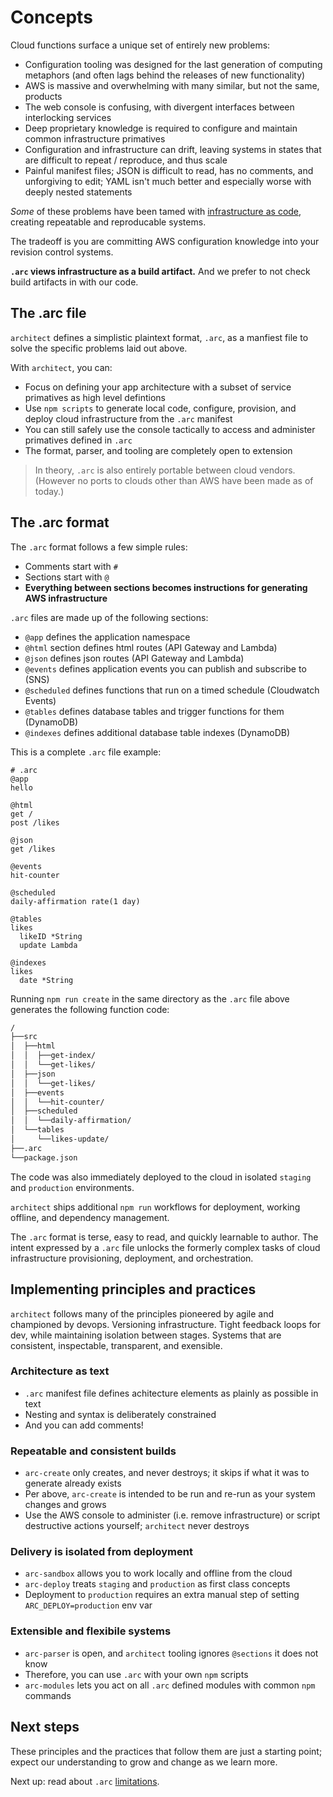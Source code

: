 # Concepts

Cloud functions surface a unique set of entirely new problems:

- Configuration tooling was designed for the last generation of computing metaphors (and often lags behind the releases of new functionality)
- AWS is massive and overwhelming with many similar, but not the same, products
- The web console is confusing, with divergent interfaces between interlocking services
- Deep proprietary knowledge is required to configure and maintain common infrastructure primatives
- Configuration and infrastructure can drift, leaving systems in states that are difficult to repeat / reproduce, and thus scale
- Painful manifest files; JSON is difficult to read, has no comments, and unforgiving to edit; YAML isn't much better and especially worse with deeply nested statements

_Some_ of these problems have been tamed with [infrastructure as code](https://en.wikipedia.org/wiki/Infrastructure_as_Code), creating repeatable and reproducable systems.

The tradeoff is you are committing AWS configuration knowledge into your revision control systems.

**`.arc` views infrastructure as a build artifact.** And we prefer to not check build artifacts in with our code.

## The .arc file

`architect` defines a simplistic plaintext format, `.arc`, as a manfiest file to solve the specific problems laid out above.

With `architect`, you can:

- Focus on defining your app architecture with a subset of service primatives as high level defintions
- Use `npm scripts` to  generate local code, configure, provision, and deploy cloud infrastructure from the `.arc` manifest
- You can still safely use the console tactically to access and administer primatives defined in `.arc`
- The format, parser, and tooling are completely open to extension

> In theory, `.arc` is also entirely portable between cloud vendors. (However no ports to clouds other than AWS have been made as of today.)

## The .arc format

The `.arc` format follows a few simple rules:

- Comments start with `#`
- Sections start with `@`
- **Everything between sections becomes instructions for generating AWS infrastructure**

`.arc` files are made up of the following sections: 

- `@app` defines the application namespace
- `@html` section defines html routes (API Gateway and Lambda)
- `@json`  defines json routes (API Gateway and Lambda)
- `@events` defines application events you can publish and subscribe to (SNS)
- `@scheduled` defines functions that run on a timed schedule (Cloudwatch Events)
- `@tables` defines database tables and trigger functions for them (DynamoDB)
- `@indexes` defines additional database table indexes (DynamoDB)

This is a complete `.arc` file example: 

```arc
# .arc
@app
hello

@html
get /
post /likes

@json
get /likes

@events
hit-counter

@scheduled
daily-affirmation rate(1 day)

@tables
likes
  likeID *String
  update Lambda

@indexes
likes
  date *String
```

Running `npm run create` in the same directory as the `.arc` file above generates the following function code:

```bash
/
├──src
│  ├──html
│  │  ├──get-index/
│  │  └──get-likes/
│  ├──json
│  │  └──get-likes/
│  ├──events
│  │  └──hit-counter/
│  ├──scheduled
│  │  └──daily-affirmation/
│  └──tables
│     └──likes-update/
├──.arc
└──package.json
```

The code was also immediately deployed to the cloud in isolated `staging` and `production` environments.

`architect` ships additional `npm run` workflows for deployment, working offline, and dependency management.

The `.arc` format is terse, easy to read, and quickly learnable to author. The intent expressed by a `.arc` file unlocks the formerly complex tasks of cloud infrastructure provisioning, deployment, and orchestration.

## Implementing principles and practices

`architect` follows many of the principles pioneered by agile and championed by devops. Versioning infrastructure. Tight feedback loops for dev, while maintaining isolation between stages. Systems that are consistent, inspectable, transparent, and exensible. 

### Architecture as text

- `.arc` manifest file defines achitecture elements as plainly as possible in text
- Nesting and syntax is deliberately constrained
- And you can add comments!

### Repeatable and consistent builds

- `arc-create` only creates, and never destroys; it skips if what it was to generate already exists
- Per above, `arc-create` is intended to be run and re-run as your system changes and grows
- Use the AWS console to administer (i.e. remove infrastructure) or script destructive actions yourself; `architect` never destroys

### Delivery is isolated from deployment

- `arc-sandbox` allows you to work locally and offline from the cloud 
- `arc-deploy` treats `staging` and `production` as first class concepts
- Deployment to `production` requires an extra manual step of setting `ARC_DEPLOY=production` env var

### Extensible and flexibile systems

- `arc-parser` is open, and `architect` tooling ignores `@sections` it does not know
- Therefore, you can use `.arc` with your own `npm` scripts
- `arc-modules` lets you act on all `.arc` defined modules with common `npm` commands

## Next steps

These principles and the practices that follow them are just a starting point; expect our understanding to grow and change as we learn more.

Next up: read about `.arc` [limitations](/intro/limits).

